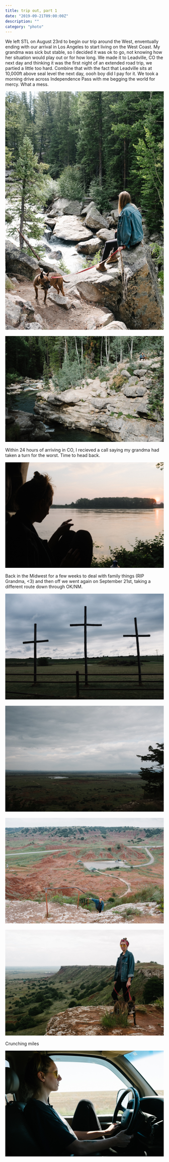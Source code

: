 ```yaml
---
title: trip out, part 1
date: "2019-09-21T09:00:00Z"
description: ""
category: "photo"
---
```


We left STL on August 23rd to begin our trip around the West, enventually ending with our arrival in Los Angeles to start living on the West Coast. My grandma was sick but stable, so I decided it was ok to go, not knowing how her situation would play out or for how long. We made it to Leadville, CO the next day and thinking it was the first night of an extended road trip, we partied a little too hard. Combine that with the fact that Leadville sits at 10,000ft above seal level the next day, oooh boy did I pay for it. We took a morning drive across Independence Pass with me begging the world for mercy. What a mess.

![ ](./img/tripout-1.jpg)
<br><br>
![ ](./img/tripout-2.jpg)

Within 24 hours of arriving in CO, I recieved a call saying my grandma had taken a turn for the worst. Time to head back.

![ ](./img/tripout-3.jpg)

Back in the Midwest for a few weeks to deal with family things (RIP Grandma, <3) and then off we went again on September 21st, taking a different route down through OK/NM.

![ ](./img/tripout-4.jpg)
<br><br>
![ ](./img/tripout-5.jpg)
<br><br>
![ ](./img/tripout-6.jpg)
<br><br>
![ ](./img/tripout-7.jpg)

Crunching miles

![ ](./img/tripout-8.jpg)